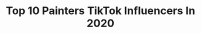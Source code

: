 ---
title: Top 10 Painters TikTok Influencers In 2020
description: >-
  Find top painters TikTok influencers in 2020. Most popular hashtags: #fyp #oilpainting #painting.
platform: TikTok
hits: 1484
text_top: Identify the top-rated TikTok profiles on inBeat.
text_bottom: Our platform aggregates 1484 TikTok influencers like this for you to work with.
profiles:
  - username: "bluebeard.the.dad"
    fullname: >-
      Bluebeard the Dad
    bio: >-
      they/them | gray/omni goblin dad, pagan, writer, painter 🏳️‍🌈 🧙‍♂️🤘🍺
    location: "United States"
    followers: 83800
    engagement: 2681
    commentsToLikes: 0.048429
    id: ckdtjnsmowylk0j23rdrxtnuk
    verified: false
    hashtags: "#votehimout, #pagan, #alttiktok, #showupshowoff"
  - username: "vanessahorabuena"
    fullname: >-
      Vanessa Horabuena
    bio: >-
      Worship Artist & 🇺🇸 Conservative Speed painter VanessaHorabuena.com
    location: "United States"
    followers: 148400
    engagement: 1730
    commentsToLikes: 0.044654
    id: ckbknura2i1u30j23kyfmhog4
    verified: false
    hashtags: "#artist, #christianart, #jesus, #art"
  - username: "ajalper"
    fullname: >-
      A.J. Alper
    bio: >-
      I’m an Alla Prima Portrait Painter. Commission me
    location: "United States"
    followers: 10900
    engagement: 1942
    commentsToLikes: 0.059150
    id: ck7zoz8hjmma80j78y8qws3x7
    verified: false
    hashtags: "#wip, #allaprimaportrait, #allaprimapainting, #oilportrait"
  - username: "basicpainter01"
    fullname: >-
      ☄️💫R.a.n.d.o.m.💫☄️
    bio: >-
      Yeah, I am kinda dead. Just a painter on TikTok She/Her
    location: "United States"
    followers: 13900
    engagement: 3524
    commentsToLikes: 0.032360
    id: ck9euknlee7tn0j78x0tmra2u
    verified: false
    hashtags: "#fyp, #beach, #wolf, #sunset"
  - username: "ibisprocreatestar"
    fullname: >-
      🎨artis🎨
    bio: >-
      🤍ibis paint x y procreate🤍 😍90k painters😍 🧡cuenta 2: ibisprocreatestar2 🧡
    location: "Spain"
    followers: 92200
    engagement: 1909
    commentsToLikes: 0.031701
    id: ckc7e7norne630j23hfzbm4t1
    verified: false
    hashtags: "#procreate, #vueltaalcole2020, #ibispaintx, #difuminar"
  - username: "kristenlynnart"
    fullname: >-
      Kristen  Lynn Art
    bio: >-
      Los Angeles oil painter Tutorials IGTV YouTube ⬇️ HOLIDAY SALE ⬇️
    location: "United States"
    followers: 10200
    engagement: 1772
    commentsToLikes: 0.051250
    id: ckcekqws1u9180j231anphsw7
    verified: false
    hashtags: "#oilpainting, #artstudio, #paintingtutorial, #cloudpainting"
  - username: "librarianly"
    fullname: >-
      sarah
    bio: >-
      Autism Mom. Watercolor painter. Twitch Streamer. Nerd
    location: "United States"
    followers: 19300
    engagement: 1131
    commentsToLikes: 0.064557
    id: ck9r4i3tbv3v80j7814ctmrji
    verified: false
    hashtags: "#watercolor, #autism, #moxirollerskates, #autismawareness"
  - username: "schmeemee"
    fullname: >-
      Eli
    bio: >-
      Eli. 23. Trans. Bi. Psych major. Barista. Animal lover. Painter. INFP. Andi💙🔒
    location: "United States"
    followers: 331500
    engagement: 1491
    commentsToLikes: 0.025252
    id: ckae7xdtkj5br0i789lo4k6u1
    verified: false
    hashtags: "#timewarpscan, #transphobia, #amongus, #transguys"
  - username: "nenado_paniki"
    fullname: >-
      Гульзия
    bio: >-
      Painter from KZ🇰🇿 Instagram : kartinakz Цель : 10к😱🎉
    location: "Kazakhstan"
    followers: 9475
    engagement: 1425
    commentsToLikes: 0.056929
    id: ckbf9vnu415st0j233f5y23q6
    verified: false
    hashtags: "#art, #myartwork, #pencildrawing, #portrait"
  - username: "mamacharmusic"
    fullname: >-
      mamacharmusic
    bio: >-
      🎤 Singer Rebel Records PH & sometimes a painter 🎨 Instagram/funimeart002
    location: "United States"
    followers: 9304
    engagement: 1701
    commentsToLikes: 0.034873
    id: ckajb49xkm0g20i78bmbs910x
    verified: false
    hashtags: "#anime, #funimeartgu, #weeb, #guam"
---